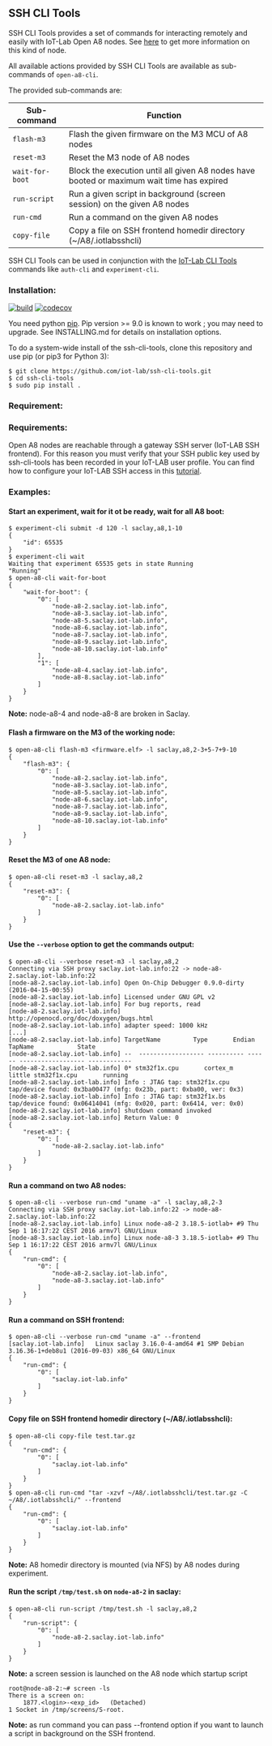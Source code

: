 ## SSH CLI Tools

SSH CLI Tools provides a set of commands for interacting remotely and easily
with IoT-Lab Open A8 nodes. See [here](https://www.iot-lab.info/hardware/a8/)
to get more information on this kind of node.

All available actions provided by SSH CLI Tools are available as sub-commands
of `open-a8-cli`.

The provided sub-commands are:

| Sub-command  | Function |
| ------------ | -------- |
| `flash-m3`   | Flash the given firmware on the M3 MCU of A8 nodes |
| `reset-m3`   | Reset the M3 node of A8 nodes |
| `wait-for-boot`   | Block the execution until all given A8 nodes have booted or maximum wait time has expired |
| `run-script`  | Run a given script in background (screen session) on the given A8 nodes |
| `run-cmd`   | Run a command on the given A8 nodes |
| `copy-file`   | Copy a file on SSH frontend homedir directory (~/A8/.iotlabsshcli) |

SSH CLI Tools can be used in conjunction with the
[IoT-Lab CLI Tools](https://github.com/iot-lab/cli-tools) commands like
`auth-cli` and `experiment-cli`.

### Installation:

[build-icon]: https://travis-ci.org/iot-lab/ssh-cli-tools.svg?branch=master
[build-page]: https://travis-ci.org/iot-lab/ssh-cli-tools/branches
[coverage-icon]: https://codecov.io/gh/iot-lab/ssh-cli-tools/branch/master/graph/badge.svg
[coverage-page]: https://codecov.io/gh/iot-lab/ssh-cli-tools/branch/master

[![build][build-icon]][build-page]  [![codecov][coverage-icon]][coverage-page]

You need python [pip](https://pip.pypa.io/en/stable/).
Pip version >= 9.0 is known to work ; you may need to upgrade.
See INSTALLING.md for details on installation options.

To do a system-wide install of the ssh-cli-tools,
clone this repository and use pip (or pip3 for Python 3):
```
$ git clone https://github.com/iot-lab/ssh-cli-tools.git
$ cd ssh-cli-tools
$ sudo pip install .
```
### Requirement:

### Requirements:

Open A8 nodes are reachable through a gateway SSH server (IoT-LAB SSH
frontend). For this reason you must verify that your SSH public key used by
ssh-cli-tools has been recorded in your IoT-LAB user profile. You can find how
to configure your IoT-LAB SSH access in this
[tutorial](https://www.iot-lab.info/tutorials/configure-your-ssh-access/).

### Examples:

#### Start an experiment, wait for it ot be ready, wait for all A8 boot:
```
$ experiment-cli submit -d 120 -l saclay,a8,1-10
{
    "id": 65535
}
$ experiment-cli wait
Waiting that experiment 65535 gets in state Running
"Running"
$ open-a8-cli wait-for-boot
{
    "wait-for-boot": {
        "0": [
            "node-a8-2.saclay.iot-lab.info",
            "node-a8-3.saclay.iot-lab.info",
            "node-a8-5.saclay.iot-lab.info",
            "node-a8-6.saclay.iot-lab.info",
            "node-a8-7.saclay.iot-lab.info",
            "node-a8-9.saclay.iot-lab.info",
            "node-a8-10.saclay.iot-lab.info"
        ],
        "1": [
            "node-a8-4.saclay.iot-lab.info",
            "node-a8-8.saclay.iot-lab.info"
        ]
    }
}
```
<b>Note:</b> node-a8-4 and node-a8-8 are broken in Saclay.

#### Flash a firmware on the M3 of the working node:
```
$ open-a8-cli flash-m3 <firmware.elf> -l saclay,a8,2-3+5-7+9-10
{
    "flash-m3": {
        "0": [
            "node-a8-2.saclay.iot-lab.info",
            "node-a8-3.saclay.iot-lab.info",
            "node-a8-5.saclay.iot-lab.info",
            "node-a8-6.saclay.iot-lab.info",
            "node-a8-7.saclay.iot-lab.info",
            "node-a8-9.saclay.iot-lab.info",
            "node-a8-10.saclay.iot-lab.info"
        ]
    }
}
```

#### Reset the M3 of one A8 node:
```
$ open-a8-cli reset-m3 -l saclay,a8,2
{
    "reset-m3": {
        "0": [
            "node-a8-2.saclay.iot-lab.info"
        ]
    }
}
```

#### Use the `--verbose` option to get the commands output:
```
$ open-a8-cli --verbose reset-m3 -l saclay,a8,2
Connecting via SSH proxy saclay.iot-lab.info:22 -> node-a8-2.saclay.iot-lab.info:22
[node-a8-2.saclay.iot-lab.info]	Open On-Chip Debugger 0.9.0-dirty (2016-04-15-00:55)
[node-a8-2.saclay.iot-lab.info]	Licensed under GNU GPL v2
[node-a8-2.saclay.iot-lab.info] For bug reports, read
[node-a8-2.saclay.iot-lab.info]	http://openocd.org/doc/doxygen/bugs.html
[node-a8-2.saclay.iot-lab.info]	adapter speed: 1000 kHz
[...]
[node-a8-2.saclay.iot-lab.info]	TargetName         Type       Endian TapName            State
[node-a8-2.saclay.iot-lab.info]	--  ------------------ ---------- ------ ------------------ ------------
[node-a8-2.saclay.iot-lab.info] 0* stm32f1x.cpu       cortex_m   little stm32f1x.cpu       running
[node-a8-2.saclay.iot-lab.info]	Info : JTAG tap: stm32f1x.cpu tap/device found: 0x3ba00477 (mfg: 0x23b, part: 0xba00, ver: 0x3)
[node-a8-2.saclay.iot-lab.info]	Info : JTAG tap: stm32f1x.bs tap/device found: 0x06414041 (mfg: 0x020, part: 0x6414, ver: 0x0)
[node-a8-2.saclay.iot-lab.info]	shutdown command invoked
[node-a8-2.saclay.iot-lab.info]	Return Value: 0
{
    "reset-m3": {
        "0": [
            "node-a8-2.saclay.iot-lab.info"
        ]
    }
}
```
#### Run a command on two A8 nodes:
```
$ open-a8-cli --verbose run-cmd "uname -a" -l saclay,a8,2-3
Connecting via SSH proxy saclay.iot-lab.info:22 -> node-a8-2.saclay.iot-lab.info:22
[node-a8-2.saclay.iot-lab.info]	Linux node-a8-2 3.18.5-iotlab+ #9 Thu Sep 1 16:17:22 CEST 2016 armv7l GNU/Linux
[node-a8-3.saclay.iot-lab.info]	Linux node-a8-3 3.18.5-iotlab+ #9 Thu Sep 1 16:17:22 CEST 2016 armv7l GNU/Linux
{
    "run-cmd": {
        "0": [
            "node-a8-2.saclay.iot-lab.info",
            "node-a8-3.saclay.iot-lab.info"
        ]
    }
}
```
#### Run a command on SSH frontend: 
```
$ open-a8-cli --verbose run-cmd "uname -a" --frontend
[saclay.iot-lab.info]	Linux saclay 3.16.0-4-amd64 #1 SMP Debian 3.16.36-1+deb8u1 (2016-09-03) x86_64 GNU/Linux
{
    "run-cmd": {
        "0": [
            "saclay.iot-lab.info"
        ]
    }
}
```
#### Copy file on SSH frontend homedir directory (~/A8/.iotlabsshcli):
```
$ open-a8-cli copy-file test.tar.gz 
{
    "run-cmd": {
        "0": [
            "saclay.iot-lab.info"
        ]
    }
}
$ open-a8-cli run-cmd "tar -xzvf ~/A8/.iotlabsshcli/test.tar.gz -C ~/A8/.iotlabsshcli/" --frontend
{
    "run-cmd": {
        "0": [
            "saclay.iot-lab.info"
        ]
    }
}
```
<b>Note:</b> A8 homedir directory is mounted (via NFS) by A8 nodes during experiment.

#### Run the script `/tmp/test.sh` on `node-a8-2` in saclay:
```
$ open-a8-cli run-script /tmp/test.sh -l saclay,a8,2
{
    "run-script": {
        "0": [
            "node-a8-2.saclay.iot-lab.info"
        ]
    }
}
```
<b>Note:</b> a screen session is launched on the A8 node which startup script

```
root@node-a8-2:~# screen -ls
There is a screen on:
	1877.<login>-<exp_id>	(Detached)
1 Socket in /tmp/screens/S-root.
```
<b>Note:</b> as run command you can pass --frontend option if you want to launch a script
in background on the SSH frontend.
